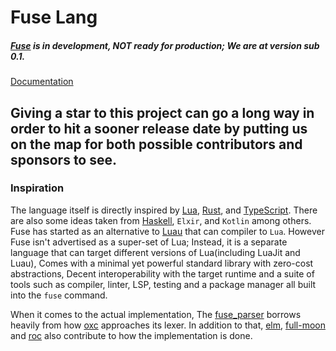 # Fuse Lang

##### [Fuse](https://fuse-lang.github.io/) is in development, __NOT__ ready for production; We are at version sub 0.1.

[Documentation](https://fuse-lang.github.io/docs/home/)

## Giving a star to this project can go a long way in order to hit a sooner release date by putting us on the map for both possible contributors and sponsors to see.

### Inspiration

The language itself is directly inspired by [Lua](https://lua.org/), [Rust](https://www.rust-lang.org/), and [TypeScript](https://www.typescriptlang.org/). There are also some ideas taken from [Haskell](https://haskell.org), `Elxir`, and `Kotlin` among others.
Fuse has started as an alternative to [Luau](https://luau-lang.org/) that can compiler to `Lua`. However Fuse isn't advertised as a super-set of Lua; Instead, it is a separate language that can target different versions of Lua(including LuaJit and Luau), Comes with a minimal yet powerful standard library with zero-cost abstractions, Decent interoperability with the target runtime and a suite of tools such as compiler, linter, LSP, testing and a package manager all built into the `fuse` command.

When it comes to the actual implementation, The [fuse_parser](https://github.com/fuse-lang/fusec/tree/master/crates/fuse-parser/) borrows heavily from how [oxc](https://github.com/oxc-project/oxc/) approaches its lexer. In addition to that, [elm](https://github.com/elm/compiler/), [full-moon](https://github.com/Kampfkarren/full-moon/) and [roc](https://github.com/roc-lang/roc/) also contribute to how the implementation is done.
